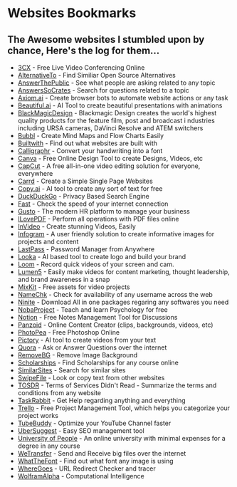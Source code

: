 # Websites Bookmarks
## The Awesome websites I stumbled upon by chance, Here's the log for them...

- [3CX](https://3cx.com/) - Free Live Video Conferencing Online
- [AlternativeTo](https://alternativeto.net/) - Find Similiar Open Source Alternatives
- [AnswerThePublic](https://answerthepublic.com/) - See what people are asking related to any topic
- [AnswersSoCrates](https://answersocrates.com/) - Search for questions related to a topic
- [Axiom.ai](https://axiom.ai/) - Create browser bots to automate website actions or any task
- [Beautiful.ai](https://www.beautiful.ai/) - AI Tool to create beautiful presentations with animations
- [BlackMagicDesign](https://blackmagicdesign.com/) - Blackmagic Design creates the world's highest quality products for the feature film, post and broadcast i ndustries including URSA cameras, DaVinci Resolve and ATEM switchers
- [Bubbl](https://www.bubbl.us/) - Create Mind Maps and Flow Charts Easily
- [Builtwith](https://builtwith.com/) - Find out what websites are built with
- [Calligraphr](https://www.calligraphr.com/) - Convert your handwriting into a font
- [Canva](https://canva.com/) - Free Online Design Tool to create Designs, Videos, etc
- [CapCut](https://capcut.com/) - A free all-in-one video editing solution for everyone, everywhere
- [Carrd](https://carrd.co/) - Create a Simple Single Page Websites
- [Copy.ai](https://copy.ai/) - AI tool to create any sort of text for free
- [DuckDuckGo](https://duckduckgo.com/) - Privacy Based Search Engine
- [Fast](https://fast.com/) - Check the speed of your internet connection
- [Gusto](https://gusto.com/) - The modern HR platform to manage your business
- [ILovePDF](https://ilovepdf.com/) - Perform all operations with PDF files online
- [InVideo](https://invideo.io/) - Create stunning Videos, Easily
- [Infogram](https://infogram.com/) - A user friendly solution to create informative images for projects and content
- [LastPass](https://lastpass.com/) - Password Manager from Anywhere
- [Looka](https://looka.com/) - AI based tool to create logo and build your brand
- [Loom](https://loom.com/) - Record quick videos of your screen and cam.
- [Lumen5](https://lumen5.com/) - Easily make videos for content marketing, thought leadership, and brand awareness in a snap
- [MixKit](https://mixkit.co/) - Free assets for video projects
- [NameChk](https://www.namechk.com/) - Check for availability of any username across the web
- [Ninite](https://ninite.com/) - Download All in one packages regaring any softwares you need
- [NobaProject](https://nobaproject.com/) - Teach and learn Psychology for free
- [Notion](https://notion.so/) - Free Notes Management Tool for Discussions
- [Panzoid](https://panzoid.com/) - Online Content Creator (clips, backgrounds, videos, etc)
- [PhotoPea](https://www.photopea.com/) - Free Photoshop Online
- [Pictory](https://pictory.ai) - AI tool to create videos from your text
- [Quora](https://quora.com/) - Ask or Answer Questions over the internet
- [RemoveBG](https://remove.bg/) - Remove Image Background
- [Scholarships](https://scholarships.com/) - Find Scholarships for any course online
- [SimilarSites](https://similarsites.com/) - Search for similar sites
- [SwipeFile](https://swipefile.com/) - Look or copy text from other websites
- [TOSDR](https://tosdr.org/) - Terms of Services Didn't Read - Summarize the terms and conditions from any website
- [TaskRabbit](https://taskrabbit.com/) - Get Help regarding anything and everything
- [Trello](https://trello.com/) - Free Project Management Tool, which helps you categorize your project works
- [TubeBuddy](https://tubebuddy.com/) - Optimize your YouTube Channel faster
- [UberSuggest](https://neilpatel.com/ubersuggest/) - Easy SEO management tool
- [University of People](https://uopeople.edu/) - An online university with minimal expenses for a degree in any course
- [WeTransfer](https://wetransfer.com/) - Send and Receive big files over the internet
- [WhatTheFont](https://myfonts.com/WhatTheFont/) - Find out what font any image is using
- [WhereGoes](https://wheregoes.com/) - URL Redirect Checker and tracer
- [WolframAlpha](https://wolframalpha.com/) - Computational Intelligence
